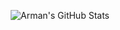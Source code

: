 <center>

![Arman's GitHub Stats](https://github-readme-stats.vercel.app/api?&username=camarman&hide_border=true&title_color=ffffff&text_color=d6d6d6&border_radius=8&show_icons=true&icon_color=FAC8C7&bg_color=0,000428,004e92&count_private=true&include_all_commits=true)

</center>
